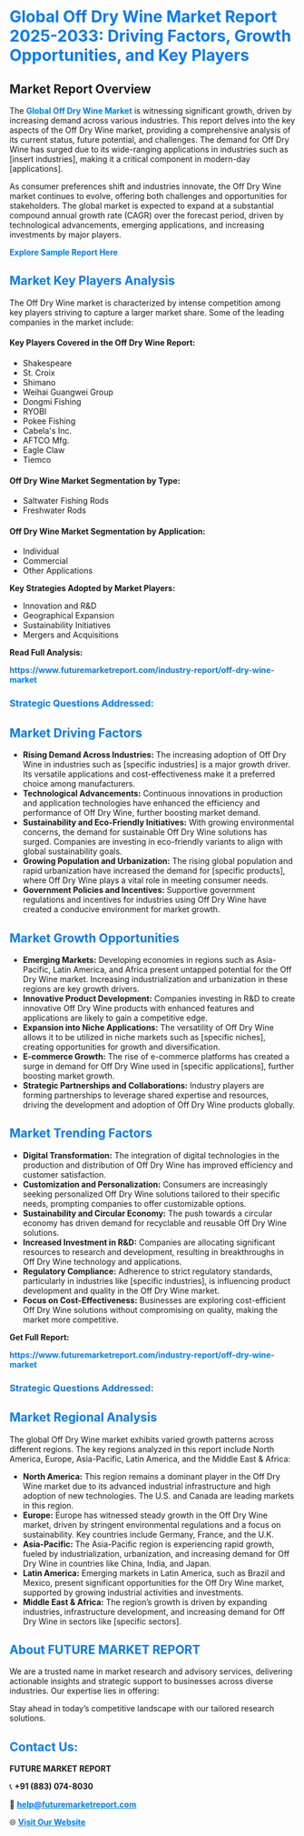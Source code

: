 <h1 style="color: #007BFF;">Global Off Dry Wine Market Report 2025-2033: Driving Factors, Growth Opportunities, and Key Players</h1>

<section id="overview">
<h2>Market Report Overview</h2>
<p>The <a href="https://www.futuremarketreport.com/industry-report/off-dry-wine-market" style="color: #007BFF; text-decoration: none;"><strong>Global Off Dry Wine Market</strong></a> is witnessing significant growth, driven by increasing demand across various industries. This report delves into the key aspects of the Off Dry Wine market, providing a comprehensive analysis of its current status, future potential, and challenges. The demand for Off Dry Wine has surged due to its wide-ranging applications in industries such as [insert industries], making it a critical component in modern-day [applications].</p>
<p>As consumer preferences shift and industries innovate, the Off Dry Wine market continues to evolve, offering both challenges and opportunities for stakeholders. The global market is expected to expand at a substantial compound annual growth rate (CAGR) over the forecast period, driven by technological advancements, emerging applications, and increasing investments by major players.</p>
</section>

<section id="overview">
<p><a href="https://www.futuremarketreport.com/request-sample/reportId=31991" style="color: #007BFF; text-decoration: none;"><strong>Explore Sample Report Here</strong></a></p>
</section>

<section id="key-players">
<h2 style="color: #007BFF;">Market Key Players Analysis</h2>
<p>The Off Dry Wine market is characterized by intense competition among key players striving to capture a larger market share. Some of the leading companies in the market include:</p>
<h4>Key Players Covered in the Off Dry Wine Report:</h4>
<ul><li>Shakespeare</li><li>St. Croix</li><li>Shimano</li><li>Weihai Guangwei Group</li><li>Dongmi Fishing</li><li>RYOBI</li><li>Pokee Fishing</li><li>Cabela&#039;s Inc.</li><li>AFTCO Mfg.</li><li>Eagle Claw</li><li>Tiemco</li></ul>
<h4>Off Dry Wine Market Segmentation by Type:</h4>
<ul><li>Saltwater Fishing Rods</li><li>Freshwater Rods</li></ul>

<h4>Off Dry Wine Market Segmentation by Application:</h4>
<ul><li>Individual</li><li>Commercial</li><li>Other Applications</li></ul>
<p><strong>Key Strategies Adopted by Market Players:</strong></p>
<ul>
<li>Innovation and R&D</li>
<li>Geographical Expansion</li>
<li>Sustainability Initiatives</li>
<li>Mergers and Acquisitions</li>
</ul>
</section>

<section>
<p><strong>Read Full Analysis: </strong></p><a href="https://www.futuremarketreport.com/industry-report/off-dry-wine-market" style="color: #007BFF; text-decoration: none;"><strong>https://www.futuremarketreport.com/industry-report/off-dry-wine-market</strong></a>
<h3 style="color: #007BFF;">Strategic Questions Addressed:</h3>
</section>

<section id="driving-factors">
<h2 style="color: #007BFF;">Market Driving Factors</h2>
<ul>
<li><strong>Rising Demand Across Industries:</strong> The increasing adoption of Off Dry Wine in industries such as [specific industries] is a major growth driver. Its versatile applications and cost-effectiveness make it a preferred choice among manufacturers.</li>
<li><strong>Technological Advancements:</strong> Continuous innovations in production and application technologies have enhanced the efficiency and performance of Off Dry Wine, further boosting market demand.</li>
<li><strong>Sustainability and Eco-Friendly Initiatives:</strong> With growing environmental concerns, the demand for sustainable Off Dry Wine solutions has surged. Companies are investing in eco-friendly variants to align with global sustainability goals.</li>
<li><strong>Growing Population and Urbanization:</strong> The rising global population and rapid urbanization have increased the demand for [specific products], where Off Dry Wine plays a vital role in meeting consumer needs.</li>
<li><strong>Government Policies and Incentives:</strong> Supportive government regulations and incentives for industries using Off Dry Wine have created a conducive environment for market growth.</li>
</ul>
</section>

<section id="growth-opportunities">
<h2 style="color: #007BFF;">Market Growth Opportunities</h2>
<ul>
<li><strong>Emerging Markets:</strong> Developing economies in regions such as Asia-Pacific, Latin America, and Africa present untapped potential for the Off Dry Wine market. Increasing industrialization and urbanization in these regions are key growth drivers.</li>
<li><strong>Innovative Product Development:</strong> Companies investing in R&D to create innovative Off Dry Wine products with enhanced features and applications are likely to gain a competitive edge.</li>
<li><strong>Expansion into Niche Applications:</strong> The versatility of Off Dry Wine allows it to be utilized in niche markets such as [specific niches], creating opportunities for growth and diversification.</li>
<li><strong>E-commerce Growth:</strong> The rise of e-commerce platforms has created a surge in demand for Off Dry Wine used in [specific applications], further boosting market growth.</li>
<li><strong>Strategic Partnerships and Collaborations:</strong> Industry players are forming partnerships to leverage shared expertise and resources, driving the development and adoption of Off Dry Wine products globally.</li>
</ul>
</section>

<section id="trending-factors">
<h2 style="color: #007BFF;">Market Trending Factors</h2>
<ul>
<li><strong>Digital Transformation:</strong> The integration of digital technologies in the production and distribution of Off Dry Wine has improved efficiency and customer satisfaction.</li>
<li><strong>Customization and Personalization:</strong> Consumers are increasingly seeking personalized Off Dry Wine solutions tailored to their specific needs, prompting companies to offer customizable options.</li>
<li><strong>Sustainability and Circular Economy:</strong> The push towards a circular economy has driven demand for recyclable and reusable Off Dry Wine solutions.</li>
<li><strong>Increased Investment in R&D:</strong> Companies are allocating significant resources to research and development, resulting in breakthroughs in Off Dry Wine technology and applications.</li>
<li><strong>Regulatory Compliance:</strong> Adherence to strict regulatory standards, particularly in industries like [specific industries], is influencing product development and quality in the Off Dry Wine market.</li>
<li><strong>Focus on Cost-Effectiveness:</strong> Businesses are exploring cost-efficient Off Dry Wine solutions without compromising on quality, making the market more competitive.</li>
</ul>
</section>

<section>
<p><strong>Get Full Report: </strong></p><a href="https://www.futuremarketreport.com/industry-report/off-dry-wine-market" style="color: #007BFF; text-decoration: none;"><strong>https://www.futuremarketreport.com/industry-report/off-dry-wine-market</strong></a>
<h3 style="color: #007BFF;">Strategic Questions Addressed:</h3>
</section>


<section id="regional-analysis">
<h2 style="color: #007BFF;">Market Regional Analysis</h2>
<p>The global Off Dry Wine market exhibits varied growth patterns across different regions. The key regions analyzed in this report include North America, Europe, Asia-Pacific, Latin America, and the Middle East & Africa:</p>
<ul>
<li><strong>North America:</strong> This region remains a dominant player in the Off Dry Wine market due to its advanced industrial infrastructure and high adoption of new technologies. The U.S. and Canada are leading markets in this region.</li>
<li><strong>Europe:</strong> Europe has witnessed steady growth in the Off Dry Wine market, driven by stringent environmental regulations and a focus on sustainability. Key countries include Germany, France, and the U.K.</li>
<li><strong>Asia-Pacific:</strong> The Asia-Pacific region is experiencing rapid growth, fueled by industrialization, urbanization, and increasing demand for Off Dry Wine in countries like China, India, and Japan.</li>
<li><strong>Latin America:</strong> Emerging markets in Latin America, such as Brazil and Mexico, present significant opportunities for the Off Dry Wine market, supported by growing industrial activities and investments.</li>
<li><strong>Middle East & Africa:</strong> The region’s growth is driven by expanding industries, infrastructure development, and increasing demand for Off Dry Wine in sectors like [specific sectors].</li>
</ul>
</section>

<footer>
<h2 style="color: #007BFF;">About FUTURE MARKET REPORT</h2>
<p>We are a trusted name in market research and advisory services, delivering actionable insights and strategic support to businesses across diverse industries. Our expertise lies in offering:</p>

<p>Stay ahead in today’s competitive landscape with our tailored research solutions.</p>

<h2 style="color: #007BFF;">Contact Us:</h2>
<p><strong>FUTURE MARKET REPORT</strong></p>
<p>📞 <strong>+91 (883) 074-8030</strong></p>
<p>📧 <strong><a href="mailto:help@futuremarketreport.com" style="color: #007BFF;">help@futuremarketreport.com</a></strong></p>
<p>🌐 <strong><a href="https://www.futuremarketreport.com/" style="color: #007BFF;">Visit Our Website</a></strong></p>
</footer>